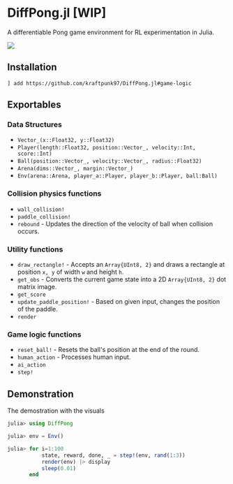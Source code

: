 # DiffPong.jl [WIP]
A differentiable Pong game environment for RL experimentation in Julia.

![](https://media.giphy.com/media/XZsRbWRRhobnk6eOlQ/giphy.gif)

## Installation

`] add https://github.com/kraftpunk97/DiffPong.jl#game-logic`

## Exportables

### Data Structures
* `Vector_(x::Float32, y::Float32)`
* `Player(length::Float32, position::Vector_, velocity::Int, score::Int)`
* `Ball(position::Vector_, velocity::Vector_, radius::Float32)`
* `Arena(dims::Vector_, margin::Vector_)`
* `Env(arena::Arena, player_a::Player, player_b::Player, ball:Ball)`

### Collision physics functions
* `wall_collision!`
* `paddle_collision!`
* `rebound` - Updates the direction of the velocity of ball when collision occurs.

### Utility functions
* `draw_rectangle!` - Accepts an `Array{UInt8, 2}` and draws a rectangle at position `x, y` of width `w` and height `h`.
* `get_obs` - Converts the current game state into a 2D `Array{UInt8, 2}` dot matrix image.
*  `get_score`
* `update_paddle_position!` - Based on given input, changes the position of the paddle.
* `render`

### Game logic functions
* `reset_ball!` - Resets the ball's position at the end of the round.
* `human_action` - Processes human input.
* `ai_action`
* `step!`

## Demonstration

The demostration with the visuals 
```julia
julia> using DiffPong

julia> env = Env()

julia> for i=1:100
		   state, reward, done, _ = step!(env, rand(1:3))
		   render(env) |> display
		   sleep(0.01)
	   end
```
<!--stackedit_data:
eyJoaXN0b3J5IjpbMTEwMzA4NjI1MV19
-->